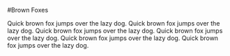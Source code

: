 #Brown Foxes

Quick brown fox jumps over the lazy dog. Quick brown fox jumps over the lazy dog. 
Quick brown fox jumps over the lazy dog. Quick brown fox jumps over the lazy dog. 
Quick brown fox jumps over the lazy dog. Quick brown fox jumps over the lazy dog. 
